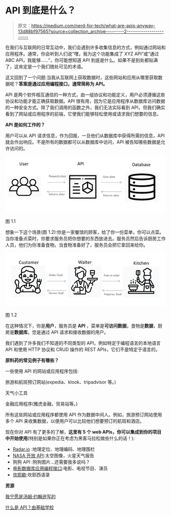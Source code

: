 # API 到底是什么？

> 原文：<https://medium.com/nerd-for-tech/what-are-apis-anyway-13d88bf97565?source=collection_archive---------2----------------------->

在我们与互联网的日常互动中，我们会遇到许多收集信息的方式，例如通过网站和应用程序。通常，你会听到人们说“嘿，我为这个功能集成了 XYZ API”或“通过 ABC API，我能够……”，你可能想知道 API 到底是什么。如果不是到处都贴满了，这肯定是一个我们随处可见的术语。

这又回到了一个问题:当我从互联网上获取数据时，这些网站和应用从哪里获取数据呢？**答案是通过应用编程接口，通常简称为 API。**

API 是两个软件相互通信的一种方式，由一组协议和功能定义，用户必须遵循这些协议和功能才能正确获取数据。API 很有用，因为它是应用程序从数据库访问数据的一种安全方式。除了我们调用的函数之外，我们无法实际看到 API，但我们确实看到了网站或应用程序的前端，它使我们能够轻松使用或请求我们想要的信息。

**API 是如何工作的？**

用户可以从 API 请求信息，作为回报，一旦他们从数据库中获得所需的信息，API 就会作出响应。不是所有的数据都可以从数据库中访问，API 被告知哪些数据是允许访问的。

![](img/d5df4e12b28e1342a5f1baab7e947c1d.png)

图 1.1

想象一下这个场景(图 1.2):你是一家餐馆的顾客，给了你一份菜单，你可以点菜。当你准备点菜时，你要求服务员把你想要的东西放进去。服务员然后告诉厨房工作人员，他们为你准备食物。当食物准备好了，服务员会把它拿回来给你。

![](img/e64392f877a213298e6ca592ec52296d.png)

图 1.2

在这种情况下，你是**用户**，服务员是 **API** ，菜单是**可访问数据**，食物是**数据**，厨房是**数据库**。您是通过 API 请求和接收数据的用户。

我们遇到了许多我们不知道的不同类型的 API，例如特定于编程语言的本地语言 API 和使用 HTTP 协议和 CRUD 操作的 REST APIs，它们不是特定于语言的。

**原料药的常见例子有哪些？**

一些使用 API 的网站或应用程序包括:

旅游和航班预订网站(expedia、klook、tripadvisor 等。)

天气小工具

金融应用程序(雅虎金融，贸易站等。)

所有这些网站或应用程序都使用 API 作为数据中间人。例如，旅游预订网站使用多个 API 来收集数据，以便用户可以比较他们想要预订的航班和酒店。

现在你对 API 有了更多的了解，**这里有 5 个 web APIs，你可以集成到你的项目中开始使用**(特别是如果你正在考虑为黑客马拉松做些什么的话！):

*   [Radar.io](https://radar.io/) :地理定位、地理编码、地理围栏
*   [NASA 开放 API](https://api.nasa.gov/):太空图像，火星天气报告
*   狗狗 API :狗狗图片…还需要我多说吗？
*   [电影数据库应用编程接口](https://developers.themoviedb.org/3/getting-started/introduction):电影、电视节目、演员
*   [坎耶歇](https://kanye.rest/):坎耶西语录

**资源**

[我宁愿是汤姆·约翰逊写的](https://idratherbewriting.com/)

[什么是 API？由基础学校](https://www.youtube.com/watch?v=C_rkJRSlJS8)